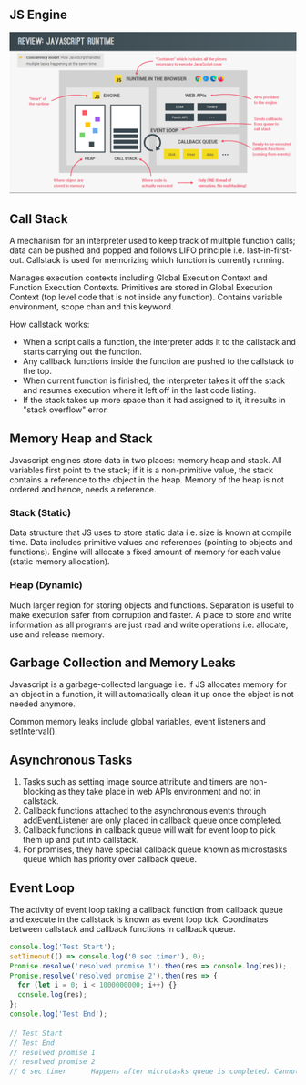 ## JS Engine

<img src="./_snapshots/js_runtime.PNG">

## Call Stack

A mechanism for an interpreter used to keep track of multiple function calls; data can be pushed and popped and follows LIFO principle i.e. last-in-first-out. Callstack is used for memorizing which function is currently running.

Manages execution contexts including Global Execution Context and Function Execution Contexts. Primitives are stored in Global Execution Context (top level code that is not inside any function). Contains variable environment, scope chan and this keyword.

How callstack works:

-   When a script calls a function, the interpreter adds it to the callstack and starts carrying out the function.
-   Any callback functions inside the function are pushed to the callstack to the top.
-   When current function is finished, the interpreter takes it off the stack and resumes execution where it left off in the last code listing.
-   If the stack takes up more space than it had assigned to it, it results in "stack overflow" error.

## Memory Heap and Stack

Javascript engines store data in two places: memory heap and stack. All variables first point to the stack; if it is a non-primitive value, the stack contains a reference to the object in the heap. Memory of the heap is not ordered and hence, needs a reference.

### Stack (Static)

Data structure that JS uses to store static data i.e. size is known at compile time. Data includes primitive values and references (pointing to objects and functions). Engine will allocate a fixed amount of memory for each value (static memory allocation).

### Heap (Dynamic)

Much larger region for storing objects and functions. Separation is useful to make execution safer from corruption and faster. A place to store and write information as all programs are just read and write operations i.e. allocate, use and release memory.

## Garbage Collection and Memory Leaks

Javascript is a garbage-collected language i.e. if JS allocates memory for an object in a function, it will automatically clean it up once the object is not needed anymore.

Common memory leaks include global variables, event listeners and setInterval().

## Asynchronous Tasks

1. Tasks such as setting image source attribute and timers are non-blocking as they take place in web APIs environment and not in callstack.
2. Callback functions attached to the asynchronous events through addEventListener are only placed in callback queue once completed.
3. Callback functions in callback queue will wait for event loop to pick them up and put into callstack.
4. For promises, they have special callback queue known as microstasks queue which has priority over callback queue.

## Event Loop

The activity of event loop taking a callback function from callback queue and execute in the callstack is known as event loop tick. Coordinates between callstack and callback functions in callback queue.

```js
console.log('Test Start');
setTimeout(() => console.log('0 sec timer'), 0);
Promise.resolve('resolved promise 1').then(res => console.log(res));
Promise.resolve('resolved promise 2').then(res => {
  for (let i = 0; i < 1000000000; i++) {}
  console.log(res);
};
console.log('Test End');

// Test Start
// Test End
// resolved promise 1
// resolved promise 2
// 0 sec timer      Happens after microtasks queue is completed. Cannot do high precision tasks with Javascript timers.
```
